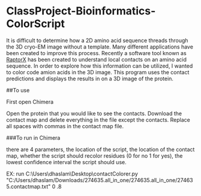 # ClassProject-Bioinformatics-ColorScript

It is difficult to determine how a 2D amino acid sequence threads through the 3D cryo-EM image without a template. Many different applications have been created to improve this process. Recently a software tool known as [RaptorX](http://raptorx.uchicago.edu/) has been created to understand local contacts on an amino acid sequence. In order to explore how this information can be utilized, I wanted to color code amion acids in the 3D image. This program uses the contact predictions and displays the results in on a 3D image of the protein. 

##To use

First open Chimera

Open the protein that you would like to see the contacts.
Download the contact map and delete everything in the file except the contacts.
Replace all spaces with commas in the contact map file.

###To run in Chimera

there are 4 parameters, the location of the script, the location of the contact map, whether the script should recolor 
residues (0 for no 1 for yes), the lowest confidence interval the script should use.

EX: run C:\Users\dhaslam\Desktop\contactColorer.py "C:/Users/dhaslam/Downloads/274635.all_in_one/274635.all_in_one/274635.contactmap.txt" 0 .8
